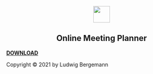 

<p align="center">
  <img src="https://user-images.githubusercontent.com/54584689/119855575-50bfdd80-bf12-11eb-9476-00104f205da1.png" width="44">
</p>

<h2 align="center">
Online Meeting Planner
</h2>


<a href="https://www.microsoft.com/de-de/store/apps/windows"><strong>DOWNLOAD</strong></a>


Copyright © 2021 by Ludwig Bergemann
